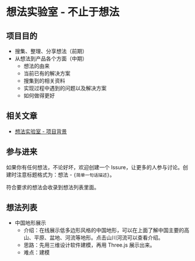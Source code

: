 # 想法实验室 - 不止于想法

## 项目目的

* 搜集、整理、分享想法（前期）
* 从想法到产品各个方面（中期）
    * 想法的由来
    * 当前已有的解决方案
    * 搜集到的相关资料
    * 实现过程中遇到的问题以及解决方案
    * 如何做得更好


## 相关文章

* [想法实验室 - 项目背景](https://mp.weixin.qq.com/s/ssIVF_H7j1QZre4BEQAcsA)


## 参与进来

如果你有任何想法，不论好坏，欢迎创建一个 Issure，让更多的人参与讨论。创建时注意标题格式为：想法 - `{简单一句话描述}`。

符合要求的想法会收录到想法列表里面。


## 想法列表

* 中国地形展示
    * 介绍：在线展示低多边形风格的中国地形，可以在上面了解中国主要的高山、平原、盆地、河流等地形。点击山川河流可以查看介绍。
    * 思路：先用三维设计软件建模，再用 Three.js 展示出来。
    * 难点：建模